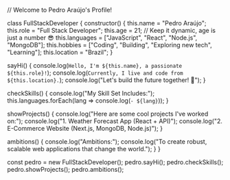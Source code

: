 // Welcome to Pedro Araújo's Profile!

class FullStackDeveloper {
  constructor() {
    this.name = "Pedro Araújo";
    this.role = "Full Stack Developer";
    this.age = 21; // Keep it dynamic, age is just a number 😎
    this.languages = ["JavaScript", "React", "Node.js", "MongoDB"];
    this.hobbies = ["Coding", "Building", "Exploring new tech", "Learning"];
    this.location = "Brazil";
  }

  sayHi() {
    console.log(`Hello, I'm ${this.name}, a passionate ${this.role}!`);
    console.log(`Currently, I live and code from ${this.location}.`);
    console.log("Let's build the future together! 🚀");
  }

  checkSkills() {
    console.log("My Skill Set Includes:");
    this.languages.forEach(lang => console.log(`- ${lang}`));
  }

  showProjects() {
    console.log("Here are some cool projects I've worked on:");
    console.log("1. Weather Forecast App (React + API)");
    console.log("2. E-Commerce Website (Next.js, MongoDB, Node.js)");
  }

  ambitions() {
    console.log("Ambitions:");
    console.log("To create robust, scalable web applications that change the world.");
  }
}

const pedro = new FullStackDeveloper();
pedro.sayHi();
pedro.checkSkills();
pedro.showProjects();
pedro.ambitions();

